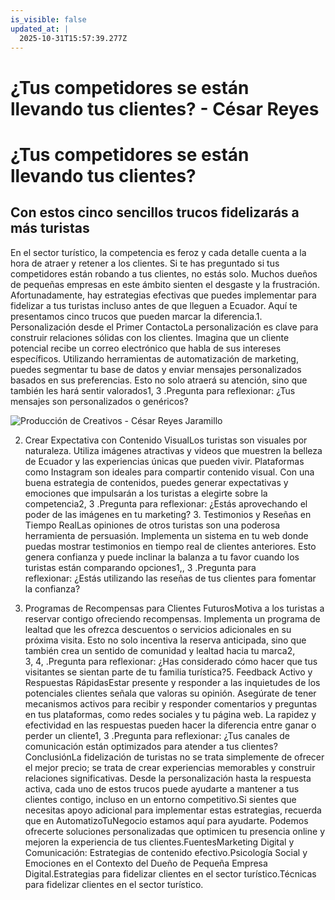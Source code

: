 ```yaml
---
is_visible: false
updated_at: |
  2025-10-31T15:57:39.277Z
---
```


# ¿Tus competidores se están llevando tus clientes? - César Reyes
# ¿Tus competidores se están llevando tus clientes?
## Con estos cinco sencillos trucos fidelizarás a más turistas
En el sector turístico, la competencia es feroz y cada detalle cuenta a la hora de atraer y retener a los clientes. Si te has preguntado si tus competidores están robando a tus clientes, no estás solo. Muchos dueños de pequeñas empresas en este ámbito sienten el desgaste y la frustración. Afortunadamente, hay estrategias efectivas que puedes implementar para fidelizar a tus turistas incluso antes de que lleguen a Ecuador. Aquí te presentamos cinco trucos que pueden marcar la diferencia.1. Personalización desde el Primer ContactoLa personalización es clave para construir relaciones sólidas con los clientes. Imagina que un cliente potencial recibe un correo electrónico que habla de sus intereses específicos. Utilizando herramientas de automatización de marketing, puedes segmentar tu base de datos y enviar mensajes personalizados basados en sus preferencias. Esto no solo atraerá su atención, sino que también les hará sentir valorados1, 3 .Pregunta para reflexionar: ¿Tus mensajes son personalizados o genéricos?
![Producción de Creativos - César Reyes Jaramillo](https://cesarreyesjaramillo.com/wp-content/uploads/2024/01/conectando-1-1024x1024.jpg)
2. Crear Expectativa con Contenido VisualLos turistas son visuales por naturaleza. Utiliza imágenes atractivas y videos que muestren la belleza de Ecuador y las experiencias únicas que pueden vivir. Plataformas como Instagram son ideales para compartir contenido visual. Con una buena estrategia de contenidos, puedes generar expectativas y emociones que impulsarán a los turistas a elegirte sobre la competencia2, 3 .Pregunta para reflexionar: ¿Estás aprovechando el poder de las imágenes en tu marketing? 3. Testimonios y Reseñas en Tiempo RealLas opiniones de otros turistas son una poderosa herramienta de persuasión. Implementa un sistema en tu web donde puedas mostrar testimonios en tiempo real de clientes anteriores. Esto genera confianza y puede inclinar la balanza a tu favor cuando los turistas están comparando opciones1,, 3 .Pregunta para reflexionar: ¿Estás utilizando las reseñas de tus clientes para fomentar la confianza?
4. Programas de Recompensas para Clientes FuturosMotiva a los turistas a reservar contigo ofreciendo recompensas. Implementa un programa de lealtad que les ofrezca descuentos o servicios adicionales en su próxima visita. Esto no solo incentiva la reserva anticipada, sino que también crea un sentido de comunidad y lealtad hacia tu marca2, 3, 4, .Pregunta para reflexionar: ¿Has considerado cómo hacer que tus visitantes se sientan parte de tu familia turística?5. Feedback Activo y Respuestas RápidasEstar presente y responder a las inquietudes de los potenciales clientes señala que valoras su opinión. Asegúrate de tener mecanismos activos para recibir y responder comentarios y preguntas en tus plataformas, como redes sociales y tu página web. La rapidez y efectividad en las respuestas pueden hacer la diferencia entre ganar o perder un cliente1, 3 .Pregunta para reflexionar: ¿Tus canales de comunicación están optimizados para atender a tus clientes?ConclusiónLa fidelización de turistas no se trata simplemente de ofrecer el mejor precio; se trata de crear experiencias memorables y construir relaciones significativas. Desde la personalización hasta la respuesta activa, cada uno de estos trucos puede ayudarte a mantener a tus clientes contigo, incluso en un entorno competitivo.Si sientes que necesitas apoyo adicional para implementar estas estrategias, recuerda que en AutomatizoTuNegocio estamos aquí para ayudarte. Podemos ofrecerte soluciones personalizadas que optimicen tu presencia online y mejoren la experiencia de tus clientes.FuentesMarketing Digital y Comunicación: Estrategias de contenido efectivo.Psicología Social y Emociones en el Contexto del Dueño de Pequeña Empresa Digital.Estrategias para fidelizar clientes en el sector turístico.Técnicas para fidelizar clientes en el sector turístico.